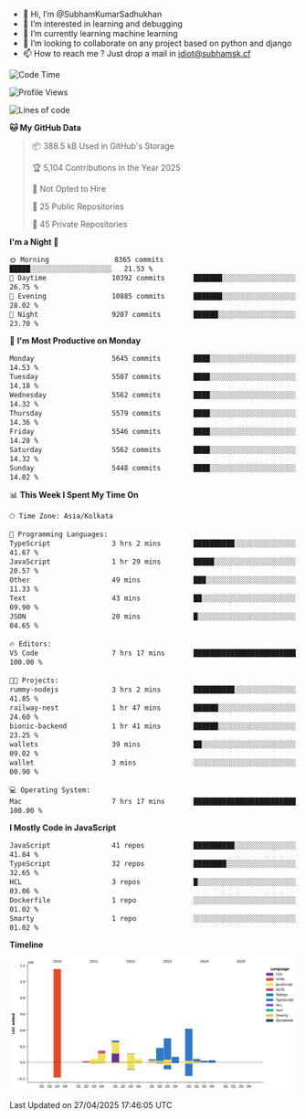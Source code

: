 - 👋 Hi, I’m @SubhamKumarSadhukhan
- 👀 I’m interested in learning and debugging
- 🌱 I’m currently learning machine learning
- 💞️ I’m looking to collaborate on any project based on python and django
- 📫 How to reach me ?
      Just drop a mail in idiot@subhamsk.cf

<!---
SubhamKumarSadhukhan/SubhamKumarSadhukhan is a ✨ special ✨ repository because its `README.md` (this file) appears on your GitHub profile.
You can click the Preview link to take a look at your changes.
--->


<!--START_SECTION:waka-->
![Code Time](http://img.shields.io/badge/Code%20Time-2%2C841%20hrs%2025%20mins-blue)

![Profile Views](http://img.shields.io/badge/Profile%20Views-1-blue)

![Lines of code](https://img.shields.io/badge/From%20Hello%20World%20I%27ve%20Written-2.9%20million%20lines%20of%20code-blue)

**🐱 My GitHub Data** 

> 📦 388.5 kB Used in GitHub's Storage 
 > 
> 🏆 5,104 Contributions in the Year 2025
 > 
> 🚫 Not Opted to Hire
 > 
> 📜 25 Public Repositories 
 > 
> 🔑 45 Private Repositories 
 > 
**I'm a Night 🦉** 

```text
🌞 Morning                8365 commits        █████░░░░░░░░░░░░░░░░░░░░   21.53 % 
🌆 Daytime                10392 commits       ███████░░░░░░░░░░░░░░░░░░   26.75 % 
🌃 Evening                10885 commits       ███████░░░░░░░░░░░░░░░░░░   28.02 % 
🌙 Night                  9207 commits        ██████░░░░░░░░░░░░░░░░░░░   23.70 % 
```
📅 **I'm Most Productive on Monday** 

```text
Monday                   5645 commits        ████░░░░░░░░░░░░░░░░░░░░░   14.53 % 
Tuesday                  5507 commits        ████░░░░░░░░░░░░░░░░░░░░░   14.18 % 
Wednesday                5562 commits        ████░░░░░░░░░░░░░░░░░░░░░   14.32 % 
Thursday                 5579 commits        ████░░░░░░░░░░░░░░░░░░░░░   14.36 % 
Friday                   5546 commits        ████░░░░░░░░░░░░░░░░░░░░░   14.28 % 
Saturday                 5562 commits        ████░░░░░░░░░░░░░░░░░░░░░   14.32 % 
Sunday                   5448 commits        ████░░░░░░░░░░░░░░░░░░░░░   14.02 % 
```


📊 **This Week I Spent My Time On** 

```text
🕑︎ Time Zone: Asia/Kolkata

💬 Programming Languages: 
TypeScript               3 hrs 2 mins        ██████████░░░░░░░░░░░░░░░   41.67 % 
JavaScript               1 hr 29 mins        █████░░░░░░░░░░░░░░░░░░░░   20.57 % 
Other                    49 mins             ███░░░░░░░░░░░░░░░░░░░░░░   11.33 % 
Text                     43 mins             ██░░░░░░░░░░░░░░░░░░░░░░░   09.90 % 
JSON                     20 mins             █░░░░░░░░░░░░░░░░░░░░░░░░   04.65 % 

🔥 Editors: 
VS Code                  7 hrs 17 mins       █████████████████████████   100.00 % 

🐱‍💻 Projects: 
rummy-nodejs             3 hrs 2 mins        ██████████░░░░░░░░░░░░░░░   41.85 % 
railway-nest             1 hr 47 mins        ██████░░░░░░░░░░░░░░░░░░░   24.60 % 
bionic-backend           1 hr 41 mins        ██████░░░░░░░░░░░░░░░░░░░   23.25 % 
wallets                  39 mins             ██░░░░░░░░░░░░░░░░░░░░░░░   09.02 % 
wallet                   3 mins              ░░░░░░░░░░░░░░░░░░░░░░░░░   00.90 % 

💻 Operating System: 
Mac                      7 hrs 17 mins       █████████████████████████   100.00 % 
```

**I Mostly Code in JavaScript** 

```text
JavaScript               41 repos            ██████████░░░░░░░░░░░░░░░   41.84 % 
TypeScript               32 repos            ████████░░░░░░░░░░░░░░░░░   32.65 % 
HCL                      3 repos             █░░░░░░░░░░░░░░░░░░░░░░░░   03.06 % 
Dockerfile               1 repo              ░░░░░░░░░░░░░░░░░░░░░░░░░   01.02 % 
Smarty                   1 repo              ░░░░░░░░░░░░░░░░░░░░░░░░░   01.02 % 
```



**Timeline**

![Lines of Code chart](https://raw.githubusercontent.com/SubhamKumarSadhukhan/SubhamKumarSadhukhan/main/assets/bar_graph.png)


 Last Updated on 27/04/2025 17:46:05 UTC
<!--END_SECTION:waka-->
